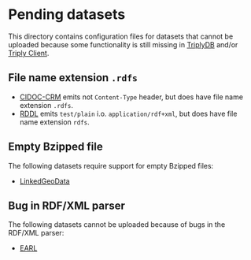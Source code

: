 # Pending datasets

This directory contains configuration files for datasets that cannot
be uploaded because some functionality is still missing in
[TriplyDB](https://triplydb.com) and/or [Triply
Client](https://triply.cc/docs/triply-client-js).

## File name extension `.rdfs`

  - [CIDOC-CRM](crm.json) emits not `Content-Type` header, but does
    have file name extension `.rdfs`.
  - [RDDL](rddl.json) emits `test/plain` i.o. `application/rdf+xml`,
    but does have file name extension `rdfs`.

## Empty Bzipped file

The following datasets require support for empty Bzipped files:

  - [LinkedGeoData](LinkedGeoData.json)

## Bug in RDF/XML parser

The following datasets cannot be uploaded because of bugs in the
RDF/XML parser:

  - [EARL](earl.json)
